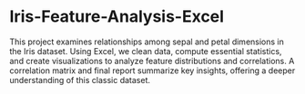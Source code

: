 # Iris-Feature-Analysis-Excel
This project examines relationships among sepal and petal dimensions in the Iris dataset. Using Excel, we clean data, compute essential statistics, and create visualizations to analyze feature distributions and correlations. A correlation matrix and final report summarize key insights, offering a deeper understanding of this classic dataset.
